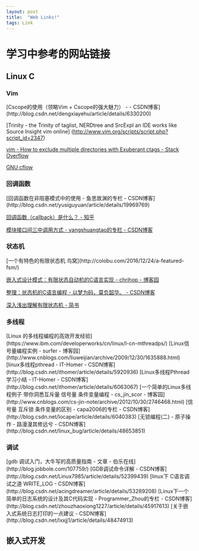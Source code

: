 ```yaml
---
layout: post
title:  "Web Links!"
tags: Link
---
```


# 学习中参考的网站链接

## Linux C
<h3>Vim</h3>
[Cscope的使用（领略Vim + Cscope的强大魅力） - - CSDN博客](http://blog.csdn.net/dengxiayehu/article/details/6330200)

[Trinity - the Trinity of taglist, NERDtree and SrcExpl an IDE works like Source Insight vim online]
(http://www.vim.org/scripts/script.php?script_id=2347)

[vim - How to exclude multiple directories with Exuberant ctags - Stack Overflow](https://stackoverflow.com/questions/25819649/how-to-exclude-multiple-directories-with-exuberant-ctags)

[GNU cflow](https://www.gnu.org/software/cflow/#TOCdocumentation)

<h3>回调函数</h3>
[回调函数在非阻塞模式中的使用 - 鱼思故渊的专栏 - CSDN博客](http://blog.csdn.net/yusiguyuan/article/details/19969769)

[回调函数（callback）是什么？ - 知乎 ](https://www.zhihu.com/question/19801131)

[模块接口间三中调用方式 - yangshuangtao的专栏 - CSDN博客](http://blog.csdn.net/yangshuangtao/article/details/52044940)
 
<h3>状态机</h3>
[一个有特色的有限状态机 鸟窝](http://colobu.com/2016/12/24/a-featured-fsm/)

[嵌入式设计模式：有限状态自动机的C语言实现 - chrihop - 博客园](http://www.cnblogs.com/autosar/archive/2012/06/22/2558604.html)

[整理：状态机的C语言编程 - 以梦为码，莫负韶华。 - CSDN博客](http://blog.csdn.net/bat67/article/details/52062276)

[深入浅出理解有限状态机 - 简书 ](http://www.jianshu.com/p/5eb45c64f3e3)

<h3>多线程</h3>
[Linux 的多线程编程的高效开发经验](https://www.ibm.com/developerworks/cn/linux/l-cn-mthreadps/)
[Linux信号量编程实例 - surfer - 博客园](http://www.cnblogs.com/liuweijian/archive/2009/12/30/1635888.html)
[linux多线程pthread - IT-Homer - CSDN博客](http://blog.csdn.net/ithomer/article/details/5920936)
[Linux多线程Pthread学习小结 - IT-Homer - CSDN博客](http://blog.csdn.net/ithomer/article/details/6063067)
[一个简单的Linux多线程例子 带你洞悉互斥量 信号量 条件变量编程 - cs_jin_scor - 博客园](http://www.cnblogs.com/cs-jin-note/archive/2012/10/30/2746468.html)
[信号量 互斥锁 条件变量的区别 - capa2006的专栏 - CSDN博客](http://blog.csdn.net/locape/article/details/6040383)
[无锁编程(二) - 原子操作 - 路漫漫其修远兮 - CSDN博客](http://blog.csdn.net/linux_bug/article/details/48653851)

<h3>调试</h3>
[gdb 调试入门，大牛写的高质量指南 - 文章 - 伯乐在线](http://blog.jobbole.com/107759/)
[GDB调试命令详解 - CSDN博客](http://blog.csdn.net/Linux7985/article/details/52399439)
[linux下 C语言调试之道 WRITE_LOG - CSDN博客](http://blog.csdn.net/acingdreamer/article/details/53289208)
[Linux下一个简单的日志系统的设计及其C代码实现 - Programmer_Zhou的专栏 - CSDN博客](http://blog.csdn.net/zhouzhaoxiong1227/article/details/45917613)
[关于嵌入式系统日志打印的一点建议 - CSDN博客](http://blog.csdn.net/lxxjj1/article/details/48474913)


## 嵌入式开发



